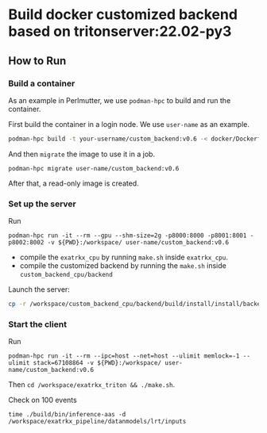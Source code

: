 # Build docker customized backend based on tritonserver:22.02-py3

## How to Run

### Build a container
As an example in Perlmutter, we use `podman-hpc` to build and run the container.

First build the container in a login node. We use `user-name` as an example.
```bash
podman-hpc build -t your-username/custom_backend:v0.6 -< docker/Dockerfile
```
And then `migrate` the image to use it in a job. 
```
podman-hpc migrate user-name/custom_backend:v0.6
```
After that, a read-only image is created.

### Set up the server 
Run 
```
podman-hpc run -it --rm --gpu --shm-size=2g -p8000:8000 -p8001:8001 -p8002:8002 -v ${PWD}:/workspace/ user-name/custom_backend:v0.6
```

* compile the `exatrkx_cpu` by running `make.sh` inside `exatrkx_cpu`.
* compile the customized backend by running the `make.sh` inside `custom_backend_cpu/backend`

Launch the server:

```bash
cp -r /workspace/custom_backend_cpu/backend/build/install/install/backends/exatrkxcpu /opt/tritonserver/backends && tritonserver --model-repository=/workspace/custom_backend_cpu/model_repo --log-verbose=4
```

### Start the client

Run 
```
podman-hpc run -it --rm --ipc=host --net=host --ulimit memlock=-1 --ulimit stack=67108864 -v ${PWD}:/workspace/ user-name/custom_backend:v0.6
```
Then `cd /workspace/exatrkx_triton && ./make.sh`.

Check on 100 events
```bash!
time ./build/bin/inference-aas -d /workspace/exatrkx_pipeline/datanmodels/lrt/inputs
```
